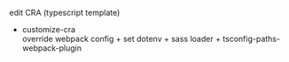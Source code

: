 edit CRA (typescript template)

- customize-cra   
  override webpack config + set dotenv + sass loader + tsconfig-paths-webpack-plugin
